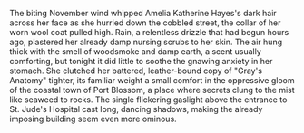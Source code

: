 The biting November wind whipped Amelia Katherine Hayes's dark hair across her face as she hurried down the cobbled street, the collar of her worn wool coat pulled high.  Rain, a relentless drizzle that had begun hours ago, plastered her already damp nursing scrubs to her skin. The air hung thick with the smell of woodsmoke and damp earth, a scent usually comforting, but tonight it did little to soothe the gnawing anxiety in her stomach.  She clutched her battered, leather-bound copy of "Gray's Anatomy" tighter, its familiar weight a small comfort in the oppressive gloom of the coastal town of Port Blossom, a place where secrets clung to the mist like seaweed to rocks.  The single flickering gaslight above the entrance to St. Jude's Hospital cast long, dancing shadows, making the already imposing building seem even more ominous.

